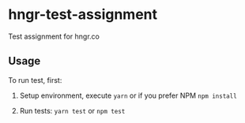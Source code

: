 # hngr-test-assignment

Test assignment for hngr.co

## Usage

To run test, first:

1. Setup environment, execute `yarn` or if you prefer NPM `npm install`

2. Run tests: `yarn test` or `npm test`
